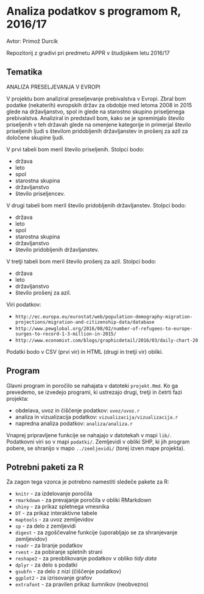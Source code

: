 # Analiza podatkov s programom R, 2016/17

Avtor: Primož Durcik

Repozitorij z gradivi pri predmetu APPR v študijskem letu 2016/17

## Tematika

ANALIZA PRESELJEVANJA V EVROPI

V projektu bom analiziral preseljevanje prebivalstva v Evropi. Zbral bom podatke (nekaterih) evropskih držav za obdobje med letoma 2008 in 2015 glede na državljanstvo, spol in glede na starostno skupino priseljenega prebivalstva. Analiziral in predstavil bom, kako se je spreminjalo število priseljenih v teh državah glede na omenjene kategorije in primerjal število priseljenih ljudi s številom pridobljenih državljanstev in prošenj za azil za določene skupine ljudi.

V prvi tabeli bom meril število priseljenih. Stolpci bodo:
* država
* leto
* spol
* starostna skupina
* državljanstvo
* število priseljencev.

V drugi tabeli bom meril število pridobljenih državljanstev. Stolpci bodo:
* država
* leto
* spol
* starostna skupina
* državljanstvo
* število pridobljenih državljanstev.

V tretji tabeli bom meril število prošenj za azil. Stolpci bodo:
* država
* leto
* državljanstvo
* število prošenj za azil.

Viri podatkov:

* `http://ec.europa.eu/eurostat/web/population-demography-migration-projections/migration-and-citizenship-data/database`
* `http://www.pewglobal.org/2016/08/02/number-of-refugees-to-europe-surges-to-record-1-3-million-in-2015/`
* `http://www.economist.com/blogs/graphicdetail/2016/03/daily-chart-20`

Podatki bodo v CSV (prvi vir) in HTML (drugi in tretji vir) obliki.

## Program

Glavni program in poročilo se nahajata v datoteki `projekt.Rmd`. Ko ga prevedemo,
se izvedejo programi, ki ustrezajo drugi, tretji in četrti fazi projekta:

* obdelava, uvoz in čiščenje podatkov: `uvoz/uvoz.r`
* analiza in vizualizacija podatkov: `vizualizacija/vizualizacija.r`
* napredna analiza podatkov: `analiza/analiza.r`

Vnaprej pripravljene funkcije se nahajajo v datotekah v mapi `lib/`. Podatkovni
viri so v mapi `podatki/`. Zemljevidi v obliki SHP, ki jih program pobere, se
shranijo v mapo `../zemljevidi/` (torej izven mape projekta).

## Potrebni paketi za R

Za zagon tega vzorca je potrebno namestiti sledeče pakete za R:

* `knitr` - za izdelovanje poročila
* `rmarkdown` - za prevajanje poročila v obliki RMarkdown
* `shiny` - za prikaz spletnega vmesnika
* `DT` - za prikaz interaktivne tabele
* `maptools` - za uvoz zemljevidov
* `sp` - za delo z zemljevidi
* `digest` - za zgoščevalne funkcije (uporabljajo se za shranjevanje zemljevidov)
* `readr` - za branje podatkov
* `rvest` - za pobiranje spletnih strani
* `reshape2` - za preoblikovanje podatkov v obliko *tidy data*
* `dplyr` - za delo s podatki
* `gsubfn` - za delo z nizi (čiščenje podatkov)
* `ggplot2` - za izrisovanje grafov
* `extrafont` - za pravilen prikaz šumnikov (neobvezno)
